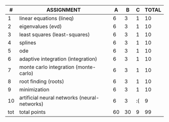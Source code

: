 | # | ASSIGNMENT                                    | A | B | C | TOTAL |
|---|-----------------------------------------------|---|---|---|-------|
| 1 | linear equations (lineq)                      | 6 | 3 | 1 |  10   |
| 2 | eigenvalues (evd)                             | 6 | 3 | 1 |  10   |
| 3 | least squares (least-squares)                 | 6 | 3 | 1 |  10   |
| 4 | splines                                       | 6 | 3 | 1 |  10   |
| 5 | ode                                           | 6 | 3 | 1 |  10   |
| 6 | adaptive integration (integration)            | 6 | 3 | 1 |  10   |
| 7 | monte carlo integration (monte-carlo)         | 6 | 3 | 1 |  10   |
| 8 | root finding (roots)                          | 6 | 3 | 1 |  10   |
| 9 | minimization                                  | 6 | 3 | 1 |  10   |
| 10| artificial neural networks (neural-networks)  | 6 | 3 | :(|   9   |
|tot| total points                                  | 60| 30| 9 |  99   |
